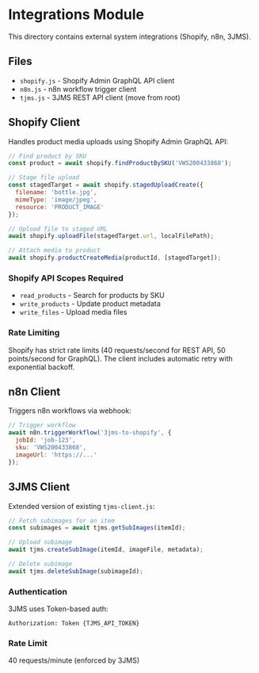 # Integrations Module

This directory contains external system integrations (Shopify, n8n, 3JMS).

## Files

- `shopify.js` - Shopify Admin GraphQL API client
- `n8n.js` - n8n workflow trigger client
- `tjms.js` - 3JMS REST API client (move from root)

## Shopify Client

Handles product media uploads using Shopify Admin GraphQL API:

```javascript
// Find product by SKU
const product = await shopify.findProductBySKU('VWS200433868');

// Stage file upload
const stagedTarget = await shopify.stagedUploadCreate({
  filename: 'bottle.jpg',
  mimeType: 'image/jpeg',
  resource: 'PRODUCT_IMAGE'
});

// Upload file to staged URL
await shopify.uploadFile(stagedTarget.url, localFilePath);

// Attach media to product
await shopify.productCreateMedia(productId, [stagedTarget]);
```

### Shopify API Scopes Required
- `read_products` - Search for products by SKU
- `write_products` - Update product metadata
- `write_files` - Upload media files

### Rate Limiting
Shopify has strict rate limits (40 requests/second for REST API, 50 points/second for GraphQL). The client includes automatic retry with exponential backoff.

## n8n Client

Triggers n8n workflows via webhook:

```javascript
// Trigger workflow
await n8n.triggerWorkflow('3jms-to-shopify', {
  jobId: 'job-123',
  sku: 'VWS200433868',
  imageUrl: 'https://...'
});
```

## 3JMS Client

Extended version of existing `tjms-client.js`:

```javascript
// Fetch subimages for an item
const subimages = await tjms.getSubImages(itemId);

// Upload subimage
await tjms.createSubImage(itemId, imageFile, metadata);

// Delete subimage
await tjms.deleteSubImage(subimageId);
```

### Authentication
3JMS uses Token-based auth:
```
Authorization: Token {TJMS_API_TOKEN}
```

### Rate Limit
40 requests/minute (enforced by 3JMS)
